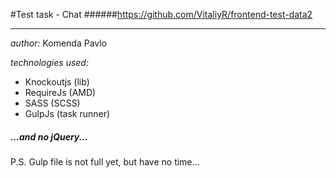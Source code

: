 #Test task - Chat
######https://github.com/VitaliyR/frontend-test-data2
_____________________________________________________
*author:* Komenda Pavlo

*technologies used:*
+ Knockoutjs (lib)
+ RequireJs (AMD)
+ SASS (SCSS)
+ GulpJs (task runner)

##### ...and no jQuery...
P.S. Gulp file is not full yet, but have no time...
